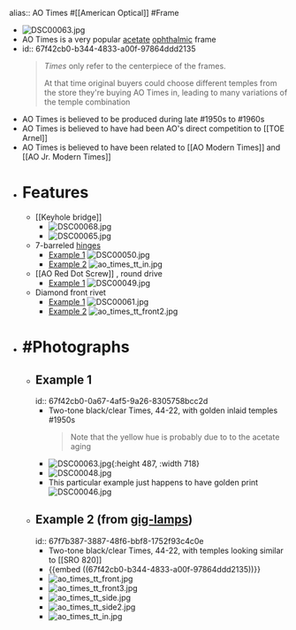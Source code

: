 alias:: AO Times
#[[American Optical]] #Frame

- ![DSC00063.jpg](../assets/DSC00063_1744660955145_0.jpg)
- AO Times is a very popular [acetate]([[Acetate]]) [ophthalmic]([[Ophthalmic]]) frame
- id:: 67f42cb0-b344-4833-a00f-97864ddd2135
  > *Times* only refer to the centerpiece of the frames.
  >
  > At that time original buyers could choose different temples from the store they're buying AO Times in, leading to many variations of the temple combination
- AO Times is believed to be produced during late #1950s to #1960s
- AO Times is believed to have had been AO's direct competition to [[TOE Arnel]]
- AO Times is believed to have been related to [[AO Modern Times]] and [[AO Jr. Modern Times]]
- # Features
	- [[Keyhole bridge]]
		- ![DSC00068.jpg](../assets/DSC00068_1744055729380_0.jpg)
		- ![DSC00065.jpg](../assets/DSC00065_1744661005838_0.jpg)
	- 7-barreled [hinges]([[Hinge]])
		- [Example 1](((67f42cb0-0a67-4af5-9a26-8305758bcc2d)))
		  ![DSC00050.jpg](../assets/DSC00050_1743875313047_0.jpg)
		- [Example 2](((67f7b387-3887-48f6-bbf8-1752f93c4c0e)))
		  ![ao_times_tt_in.jpg](../assets/ao_times_tt_in_1744286848384_0.jpg)
	- [[AO Red Dot Screw]] , round drive
		- [Example 1](((67f42cb0-0a67-4af5-9a26-8305758bcc2d)))
		  ![DSC00049.jpg](../assets/DSC00049_1743875334836_0.jpg)
	- Diamond front rivet
		- [Example 1](((67f42cb0-0a67-4af5-9a26-8305758bcc2d)))
		  ![DSC00061.jpg](../assets/DSC00061_1743875493563_0.jpg)
		- [Example 2](((67f7b387-3887-48f6-bbf8-1752f93c4c0e)))
		  ![ao_times_tt_front2.jpg](../assets/ao_times_tt_front2_1744286697746_0.jpg)
- # #Photographs
	- ## Example 1
	  id:: 67f42cb0-0a67-4af5-9a26-8305758bcc2d
		- Two-tone black/clear Times, 44-22, with golden inlaid temples #1950s
		  > Note that the yellow hue is probably due to to the acetate aging
		- ![DSC00063.jpg](../assets/DSC00063_1743875357044_0.jpg){:height 487, :width 718}
		- ![DSC00048.jpg](../assets/DSC00048_1743875398276_0.jpg)
		- This particular example just happens to have golden print ![DSC00046.jpg](../assets/DSC00046_1743875409890_0.jpg)
	- ## Example 2 (from [gig-lamps](https://www.gig-lamps.com/home/1960s-american-optical-times-2tone-black-size-44-22/))
	  id:: 67f7b387-3887-48f6-bbf8-1752f93c4c0e
		- Two-tone black/clear Times, 44-22, with temples looking similar to [[SRO 820]]
		- {{embed ((67f42cb0-b344-4833-a00f-97864ddd2135))}}
		- ![ao_times_tt_front.jpg](../assets/ao_times_tt_front_1744286682124_0.jpg)
		- ![ao_times_tt_front3.jpg](../assets/ao_times_tt_front3_1744286716876_0.jpg)
		- ![ao_times_tt_side.jpg](../assets/ao_times_tt_side_1744286775543_0.jpg)
		- ![ao_times_tt_side2.jpg](../assets/ao_times_tt_side2_1744286783319_0.jpg)
		- ![ao_times_tt_in.jpg](../assets/ao_times_tt_in_1744286798568_0.jpg)